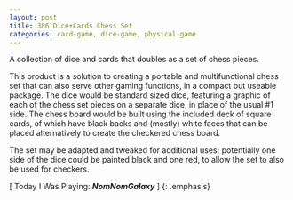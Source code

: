 ```yaml
---
layout: post
title: 386 Dice+Cards Chess Set
categories: card-game, dice-game, physical-game
---
```

A collection of dice and cards that doubles as a set of chess pieces.

This product is a solution to creating a portable and multifunctional chess set that can also serve other gaming functions, in a compact but useable package. The dice would be standard sized dice, featuring a graphic of each of the chess set pieces on a separate dice, in place of the usual #1 side.  The chess board would be built using the included deck of square cards, of which have black backs and (mostly) white faces that can be placed alternatively to create the checkered chess board.

The set may be adapted and tweaked for additional uses; potentially one side of the dice could be painted black and one red, to allow the set to also be used for checkers.

[ Today I Was Playing: ***NomNomGalaxy*** ]
{: .emphasis}